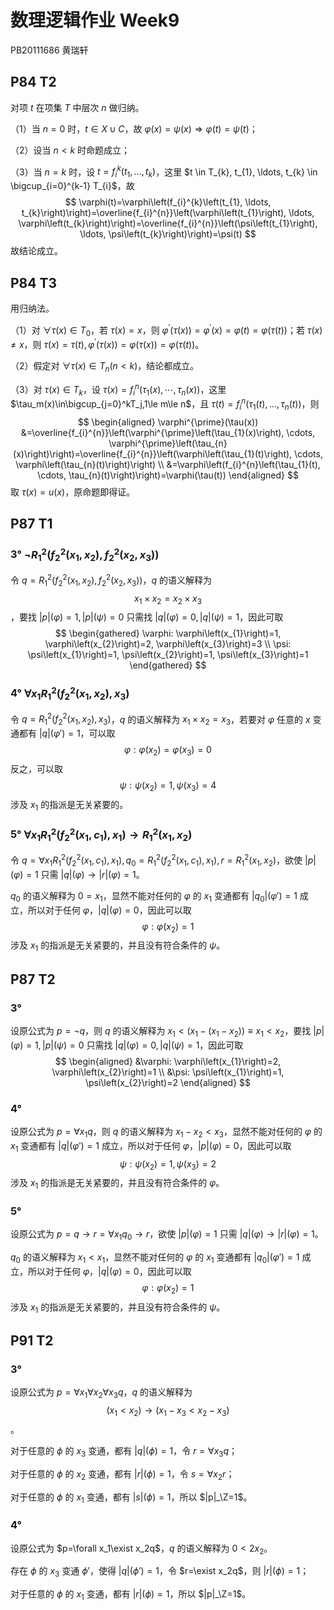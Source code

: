 # 数理逻辑作业 Week9

PB20111686 黄瑞轩

## P84 T2

对项 $t$ 在项集 $T$ 中层次 $n$ 做归纳。

（1）当 $n=0$ 时，$t\in X\cup C$，故 $\varphi(x)=\psi(x)\Rightarrow \varphi(t)=\psi(t)$；

（2）设当 $n<k$ 时命题成立；

（3）当 $n=k$ 时，设 $t=f_{i}^{k}\left(t_{1}, \ldots, t_{k}\right)$，这里 $t \in T_{k}, t_{1}, \ldots, t_{k} \in \bigcup_{i=0}^{k-1} T_{i}$，故
$$
\varphi(t)=\varphi\left(f_{i}^{k}\left(t_{1}, \ldots, t_{k}\right)\right)=\overline{f_{i}^{n}}\left(\varphi\left(t_{1}\right), \ldots, \varphi\left(t_{k}\right)\right)=\overline{f_{i}^{n}}\left(\psi\left(t_{1}\right), \ldots, \psi\left(t_{k}\right)\right)=\psi(t)
$$
故结论成立。

## P84 T3

用归纳法。

（1）对 $\forall\tau(x)\in T_0$，若 $\tau(x)=x$，则 $\varphi^{\prime}(\tau(x))=\varphi^{\prime}(x)=\varphi(t)=\varphi(\tau(t))$；若 $\tau(x)\neq x$，则 $\tau(x)=\tau(t), \varphi^{\prime}(\tau(x))=\varphi(\tau(x))=\varphi(\tau(t))$。

（2）假定对 $\forall\tau(x)\in T_n(n<k)$，结论都成立。

（3）对 $\tau(x)\in T_k$，设 $\tau(x)=f_{i}^{n}\left(\tau_{1}(x), \cdots, \tau_{n}(x)\right)$，这里 $\tau_m(x)\in\bigcup_{j=0}^kT_j,1\le m\le n$，且 $\tau(t)=f_i^n(\tau_1(t),...,\tau_n(t))$，则
$$
\begin{aligned}
\varphi^{\prime}(\tau(x)) &=\overline{f_{i}^{n}}\left(\varphi^{\prime}\left(\tau_{1}(x)\right), \cdots, \varphi^{\prime}\left(\tau_{n}(x)\right)\right)=\overline{f_{i}^{n}}\left(\varphi\left(\tau_{1}(t)\right), \cdots, \varphi\left(\tau_{n}(t)\right)\right) \\
&=\varphi\left(f_{i}^{n}\left(\tau_{1}(t), \cdots, \tau_{n}(t)\right)\right)=\varphi(\tau(t))
\end{aligned}
$$
取 $\tau(x)=u(x)$，原命题即得证。

## P87 T1

### 3° $\neg R_{1}^{2}\left(f_{2}^{2}\left(x_{1}, x_{2}\right), f_{2}^{2}\left(x_{2}, x_{3}\right)\right)$

令 $q=R_{1}^{2}\left(f_{2}^{2}\left(x_{1}, x_{2}\right), f_{2}^{2}\left(x_{2}, x_{3}\right)\right)$，$q$ 的语义解释为 $$x_{1} \times x_{2}=x_{2} \times x_{3}$$，要找 $|p|(\varphi)=1,|p|(\psi)=0$ 只需找 $|q|(\varphi)=0,|q|(\psi)=1$，因此可取
$$
\begin{gathered}
\varphi: \varphi\left(x_{1}\right)=1, \varphi\left(x_{2}\right)=2, \varphi\left(x_{3}\right)=3 \\
\psi: \psi\left(x_{1}\right)=1, \psi\left(x_{2}\right)=1, \psi\left(x_{3}\right)=1
\end{gathered}
$$

### 4° $\forall x_{1} R_{1}^{2}\left(f_{2}^{2}\left(x_{1}, x_{2}\right), x_{3}\right)$

令 $q=R_{1}^{2}\left(f_{2}^{2}\left(x_{1}, x_{2}\right), x_{3}\right)$，$q$ 的语义解释为 $x_{1} \times x_{2}=x_{3}$，若要对 $\varphi$ 任意的 $x$ 变通都有 $|q|(\varphi')=1$，可以取
$$
\varphi: \varphi\left(x_{2}\right)=\varphi\left(x_{3}\right)=0
$$
反之，可以取
$$
\psi: \psi\left(x_{2}\right)=1, \psi\left(x_{3}\right)=4
$$
涉及 $x_1$ 的指派是无关紧要的。

### 5° $\forall x_{1} R_{1}^{2}\left(f_{2}^{2}\left(x_{1}, c_{1}\right), x_{1}\right) \rightarrow R_{1}^{2}\left(x_{1}, x_{2}\right)$

令 $q=\forall x_1R_{1}^{2}\left(f_{2}^{2}\left(x_{1}, c_{1}\right), x_{1}\right),q_0=R_{1}^{2}\left(f_{2}^{2}\left(x_{1}, c_{1}\right), x_{1}\right),r=R_1^2(x_1,x_2)$，欲使 $|p|(\varphi)=1$ 只需 $|q|(\varphi)→|r|(\varphi)=1$。

$q_0$ 的语义解释为 $0=x_1$，显然不能对任何的 $\varphi$ 的 $x_1$ 变通都有 $|q_0|(\varphi')=1$ 成立，所以对于任何 $\varphi$，$|q|(\varphi)=0$，因此可以取
$$
\varphi:\varphi(x_2)=1
$$
涉及 $x_1$ 的指派是无关紧要的，并且没有符合条件的 $\psi$。

## P87 T2

### 3° 

设原公式为 $p=\neg q$，则 $q$ 的语义解释为 $x_{1}<\left(x_{1}-\left(x_{1}-x_{2}\right)\right) \equiv x_{1}<x_{2}$，要找 $|p|(\varphi)=1,|p|(\psi)=0$ 只需找 $|q|(\varphi)=0,|q|(\psi)=1$，因此可取
$$
\begin{aligned}
&\varphi: \varphi\left(x_{1}\right)=2, \varphi\left(x_{2}\right)=1 \\
&\psi: \psi\left(x_{1}\right)=1, \psi\left(x_{2}\right)=2
\end{aligned}
$$

### 4°

设原公式为 $p=\forall x_1 q$，则 $q$ 的语义解释为 $x_1-x_2<x_3$，显然不能对任何的 $\varphi$ 的 $x_1$ 变通都有 $|q|(\varphi')=1$ 成立，所以对于任何 $\varphi$，$|p|(\varphi)=0$，因此可以取
$$
\psi:\psi(x_2)=1,\psi(x_3)=2
$$
涉及 $x_1$ 的指派是无关紧要的，并且没有符合条件的 $\varphi$。

### 5°

设原公式为 $p=q→r=\forall x_1q_0→r$，欲使 $|p|(\varphi)=1$ 只需 $|q|(\varphi)→|r|(\varphi)=1$。

$q_0$ 的语义解释为 $x_1<x_1$，显然不能对任何的 $\varphi$ 的 $x_1$ 变通都有 $|q_0|(\varphi')=1$ 成立，所以对于任何 $\varphi$，$|q|(\varphi)=0$，因此可以取
$$
\varphi:\varphi(x_2)=1
$$
涉及 $x_1$ 的指派是无关紧要的，并且没有符合条件的 $\psi$。

## P91 T2

### 3°

设原公式为 $p=\forall x_1\forall x_2\forall x_3q$，$q$ 的语义解释为 $$
\left(x_{1}<x_{2}\right) \rightarrow\left(x_{1}-x_{3}<x_{2}-x_{3}\right)
$$。

对于任意的 $\phi$ 的 $x_3$ 变通，都有 $|q|(\phi)=1$，令 $r=\forall x_3q$；

对于任意的 $\phi$ 的 $x_2$ 变通，都有 $|r|(\phi)=1$，令 $s=\forall x_2r$；

对于任意的 $\phi$ 的 $x_1$ 变通，都有 $|s|(\phi)=1$，所以 $|p|_\Z=1$。

### 4°

设原公式为 $p=\forall x_1\exist x_2q$，$q$ 的语义解释为 $0<2x_2$。

存在 $\phi$ 的 $x_3$ 变通 $\phi'$，使得 $|q|(\phi')=1$，令 $r=\exist x_2q$，则 $|r|(\phi)=1$；

对于任意的 $\phi$ 的 $x_1$ 变通，都有 $|r|(\phi)=1$，所以 $|p|_\Z=1$。